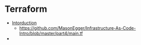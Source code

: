 # Terraform

* [Intorduction](https://www.youtube.com/watch?v=U5suIJwobiQ)
    * https://github.com/MasonEgger/Infrastructure-As-Code-Intro/blob/master/part4/main.tf
* 